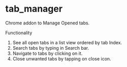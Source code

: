 # tab_manager
Chrome addon to Manage Opened tabs.

Functionality 
1) See all open tabs in a list view ordered by tab Index.
2) Search tabs by typing in Search bar.
3) Navigate to tabs by clicking on it.
4) Close unwanted tabs by tapping on close icon.
